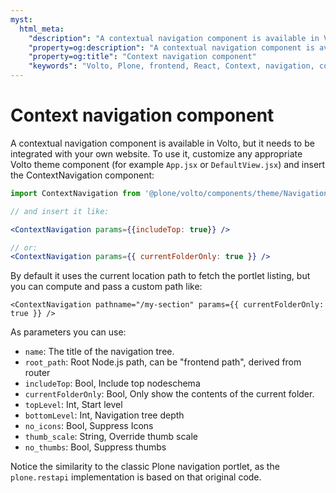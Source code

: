 ```yaml
---
myst:
  html_meta:
    "description": "A contextual navigation component is available in Volto for customization and integration into your project."
    "property=og:description": "A contextual navigation component is available in Volto for customization and integration into your project."
    "property=og:title": "Context navigation component"
    "keywords": "Volto, Plone, frontend, React, Context, navigation, component"
---
```


# Context navigation component

A contextual navigation component is available in Volto, but it needs to be
integrated with your own website. To use it, customize any appropriate Volto
theme component (for example `App.jsx` or `DefaultView.jsx`) and insert the
ContextNavigation component:

```jsx
import ContextNavigation from '@plone/volto/components/theme/Navigation/ContextNavigation'

// and insert it like:

<ContextNavigation params={{includeTop: true}} />

// or:
<ContextNavigation params={{ currentFolderOnly: true }} />
```

By default it uses the current location path to fetch the portlet listing, but
you can compute and pass a custom path like:

```
<ContextNavigation pathname="/my-section" params={{ currentFolderOnly: true }} />
```

As parameters you can use:

- `name`: The title of the navigation tree.
- `root_path`: Root Node.js path, can be "frontend path", derived from router
- `includeTop`: Bool, Include top nodeschema
- `currentFolderOnly`: Bool, Only show the contents of the current folder.
- `topLevel`: Int, Start level
- `bottomLevel`: Int, Navigation tree depth
- `no_icons`: Bool, Suppress Icons
- `thumb_scale`: String, Override thumb scale
- `no_thumbs`: Bool, Suppress thumbs

Notice the similarity to the classic Plone navigation portlet, as the `plone.restapi` implementation is based on that original code.
